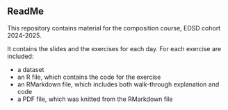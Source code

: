 ## ReadMe

This repository contains material for the composition course, EDSD cohort 2024-2025.

It contains the slides and the exercises for each day. 
For each exercise are included:
- a dataset
- an R file, which contains the code for the exercise
- an RMarkdown file, which includes both walk-through explanation and code
- a PDF file, which was knitted from the RMarkdown file
